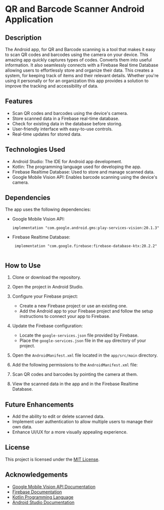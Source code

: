 # QR and Barcode Scanner Android Application

## Description

The Android app, for QR and Barcode scanning is a tool that makes it easy to scan QR codes and barcodes using the camera on your device. This amazing app quickly captures types of codes. Converts them into useful information. It also seamlessly connects with a Firebase Real time Database allowing users to effortlessly store and organize their data. This creates a system, for keeping track of items and their relevant details. Whether you're using it personally or for an organization this app provides a solution to improve the tracking and accessibility of data.


## Features

- Scan QR codes and barcodes using the device's camera.
- Store scanned data in a Firebase real-time database.
- Check for existing data in the database before storing.
- User-friendly interface with easy-to-use controls.
- Real-time updates for stored data.

## Technologies Used

- Android Studio: The IDE for Android app development.
- Kotlin: The programming language used for developing the app.
- Firebase Realtime Database: Used to store and manage scanned data.
- Google Mobile Vision API: Enables barcode scanning using the device's camera.

## Dependencies

The app uses the following dependencies:

- Google Mobile Vision API:
  ```gradle-Kotlin
  implementation "com.google.android.gms:play-services-vision:20.1.3"

- Firebase Realtime Database:
  ``` Firebase-connectivity
   implementation "com.google.firebase:firebase-database-ktx:20.2.2"


## How to Use

1. Clone or download the repository.

2. Open the project in Android Studio.

3. Configure your Firebase project:
   - Create a new Firebase project or use an existing one.
   - Add the Android app to your Firebase project and follow the setup instructions to connect your app to Firebase.

4. Update the Firebase configuration:
   - Locate the `google-services.json` file provided by Firebase.
   - Place the `google-services.json` file in the `app` directory of your project.

5. Open the `AndroidManifest.xml` file located in the `app/src/main` directory.

6. Add the following permissions to the `AndroidManifest.xml` file:

   <uses-permission android:name="android.permission.CAMERA" />
   <uses-feature android:name="android.hardware.camera.autofocus" />

7. Scan QR codes and barcodes by pointing the camera at them.

8. View the scanned data in the app and in the Firebase Realtime Database.

## Future Enhancements

- Add the ability to edit or delete scanned data.
- Implement user authentication to allow multiple users to manage their own data.
- Enhance UI/UX for a more visually appealing experience.

## License

This project is licensed under the [MIT License](LICENSE).

## Acknowledgements

- [Google Mobile Vision API Documentation](https://developers.google.com/android/reference/com/google/android/gms/vision/package-summary)
- [Firebase Documentation](https://firebase.google.com/docs)
- [Kotlin Programming Language](https://kotlinlang.org/)
- [Android Studio Documentation](https://developer.android.com/studio)
